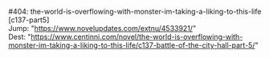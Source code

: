 #404: the-world-is-overflowing-with-monster-im-taking-a-liking-to-this-life [c137-part5] <br/>
Jump: "https://www.novelupdates.com/extnu/4533921/" <br/>
Dest: "https://www.centinni.com/novel/the-world-is-overflowing-with-monster-im-taking-a-liking-to-this-life/c137-battle-of-the-city-hall-part-5/"